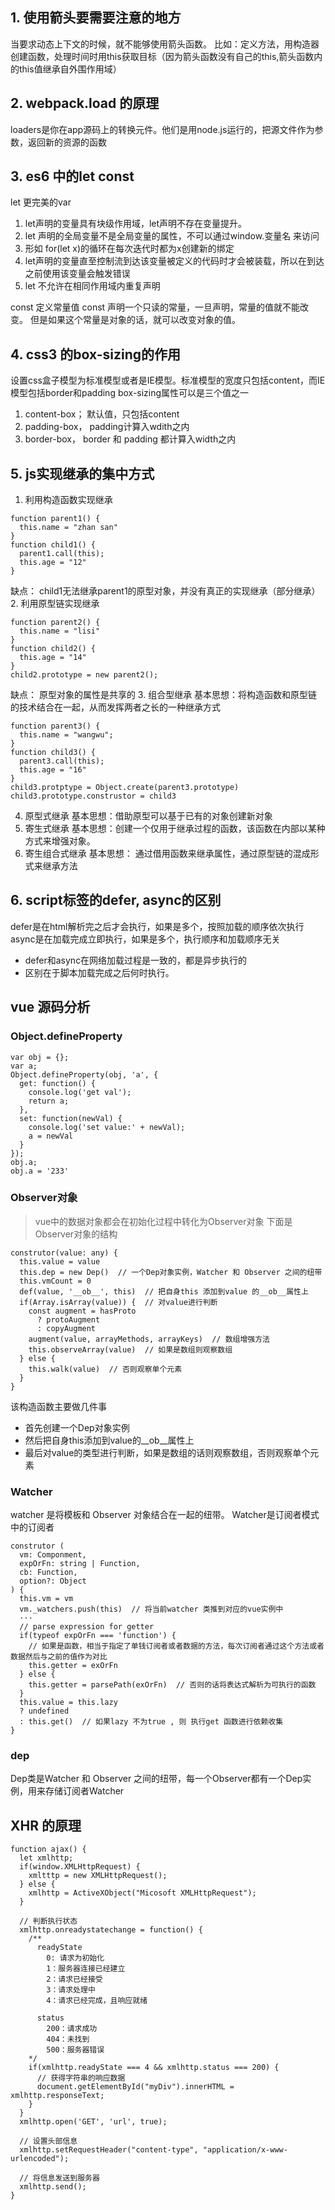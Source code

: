 ## 1. 使用箭头要需要注意的地方
当要求动态上下文的时候，就不能够使用箭头函数。
比如：定义方法，用构造器创建函数，处理时间时用this获取目标（因为箭头函数没有自己的this,箭头函数内的this值继承自外围作用域）

## 2. webpack.load 的原理
loaders是你在app源码上的转换元件。他们是用node.js运行的，把源文件作为参数，返回新的资源的函数

## 3. es6 中的let const
let 更完美的var
1. let声明的变量具有块级作用域，let声明不存在变量提升。
2. let 声明的全局变量不是全局变量的属性，不可以通过window.变量名 来访问
3. 形如 for(let x)的循环在每次迭代时都为x创建新的绑定
4. let声明的变量直至控制流到达该变量被定义的代码时才会被装载，所以在到达之前使用该变量会触发错误
5. let 不允许在相同作用域内重复声明

const 定义常量值
const 声明一个只读的常量，一旦声明，常量的值就不能改变。
但是如果这个常量是对象的话，就可以改变对象的值。

## 4. css3 的box-sizing的作用
设置css盒子模型为标准模型或者是IE模型。标准模型的宽度只包括content，而IE模型包括border和padding
box-sizing属性可以是三个值之一
1. content-box； 默认值，只包括content
2. padding-box， padding计算入wdith之内
3. border-box， border 和 padding 都计算入width之内

## 5. js实现继承的集中方式
1. 利用构造函数实现继承
```
function parent1() {
  this.name = "zhan san"
}
function child1() {
  parent1.call(this);
  this.age = "12"
}
```
缺点： child1无法继承parent1的原型对象，并没有真正的实现继承（部分继承）
2. 利用原型链实现继承
```
function parent2() {
  this.name = "lisi"
}
function child2() {
  this.age = "14"
}
child2.prototype = new parent2();
```
缺点： 原型对象的属性是共享的
3. 组合型继承
基本思想：将构造函数和原型链的技术结合在一起，从而发挥两者之长的一种继承方式
```
function parent3() {
  this.name = "wangwu";
}
function child3() {
  parent3.call(this);
  this.age = "16"
}
child3.protptype = Object.create(parent3.prototype)
child3.prototype.construstor = child3
```
4. 原型式继承
基本思想：借助原型可以基于已有的对象创建新对象
5. 寄生式继承
基本思想：创建一个仅用于继承过程的函数，该函数在内部以某种方式来增强对象。
6. 寄生组合式继承
基本思想： 通过借用函数来继承属性，通过原型链的混成形式来继承方法

## 6. script标签的defer, async的区别
defer是在html解析完之后才会执行，如果是多个，按照加载的顺序依次执行
async是在加载完成立即执行，如果是多个，执行顺序和加载顺序无关
* defer和async在网络加载过程是一致的，都是异步执行的
* 区别在于脚本加载完成之后何时执行。


## vue 源码分析
### Object.defineProperty
```
var obj = {};
var a;
Object.defineProperty(obj, 'a', {
  get: function() {
    console.log('get val');
    return a;
  },
  set: function(newVal) {
    console.log('set value:' + newVal);
    a = newVal
  }
});
obj.a;
obj.a = '233'
```
### Observer对象
> vue中的数据对象都会在初始化过程中转化为Observer对象
下面是Observer对象的结构
```
construtor(value: any) {
  this.value = value
  this.dep = new Dep()  // 一个Dep对象实例，Watcher 和 Observer 之间的纽带
  this.vmCount = 0
  def(value, '__ob__', this)  // 把自身this 添加到value 的__ob__属性上
  if(Array.isArray(value)) {  // 对value进行判断
    const augment = hasProto
      ? protoAugment
      : copyAugment
    augment(value, arrayMethods, arrayKeys)  // 数组增强方法
    this.observeArray(value)  // 如果是数组则观察数组
  } else {
    this.walk(value)  // 否则观察单个元素
  }
}
```

该构造函数主要做几件事
* 首先创建一个Dep对象实例
* 然后把自身this添加到value的__ob__属性上
* 最后对value的类型进行判断，如果是数组的话则观察数组，否则观察单个元素

### Watcher
watcher 是将模板和 Observer 对象结合在一起的纽带。 Watcher是订阅者模式中的订阅者
```
construtor (
  vm: Componment,
  expOrFn: string | Function,
  cb: Function,
  option?: Object
) {
  this.vm = vm
  vm._watchers.push(this)  // 将当前watcher 类推到对应的vue实例中
  ···
  // parse expression for getter
  if(typeof expOrFn === 'function') {
    // 如果是函数，相当于指定了单钱订阅者或者数据的方法，每次订阅者通过这个方法或者数据然后与之前的值作为对比
    this.getter = exOrFn
  } else {
    this.getter = parsePath(exOrFn)  // 否则的话将表达式解析为可执行的函数
  }
  this.value = this.lazy
  ? undefined
  : this.get()  // 如果lazy 不为true , 则 执行get 函数进行依赖收集
}
```

### dep
Dep类是Watcher 和 Observer 之间的纽带，每一个Observer都有一个Dep实例，用来存储订阅者Watcher


## XHR 的原理
```
function ajax() {
  let xmlhttp;
  if(window.XMLHttpRequest) {
    xmltttp = new XMLHttpRequest();
  } else {
    xmlhttp = ActiveXObject("Micosoft XMLHttpRequest");
  }

  // 判断执行状态
  xmlhttp.onreadystatechange = function() {
    /**
      readyState
        0: 请求为初始化
        1：服务器连接已经建立
        2：请求已经接受
        3：请求处理中
        4：请求已经完成，且响应就绪

      status
        200：请求成功
        404：未找到
        500：服务器错误
    */
    if(xmlhttp.readyState === 4 && xmlhttp.status === 200) {
      // 获得字符串的响应数据
      document.getElementById("myDiv").innerHTML = xmlhttp.responseText;
    }
  }
  xmlhttp.open('GET', 'url', true);

  // 设置头部信息
  xmlhttp.setRequestHeader("content-type", "application/x-www-urlencoded");

  // 将信息发送到服务器
  xmlhttp.send();
}
```